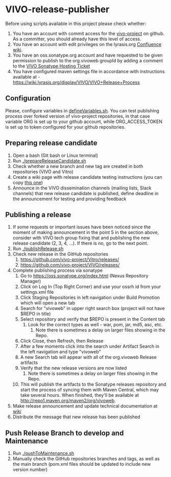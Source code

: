 # VIVO-release-publisher #

Before using scripts available in this project please check whether:

1. You have an account with commit access for the [vivo-project](https://github.com/vivo-project) on github. As a committer, you should already have this level of access. 
1. You have an account with edit privileges on the lyrasis.org [Confluence wiki](https://wiki.lyrasis.org/). 
1. You have an oss.sonatype.org account and have requested to be given permission to publish to the org.vivoweb groupId by adding a comment to the [VIVO Sonatype Hosting Ticket](https://issues.sonatype.org/browse/OSSRH-23214)
1. You have configured maven settings file in accordance with instructions available at - https://wiki.lyrasis.org/display/VIVO/VIVO+Release+Process

## Configuration ##
Please, configure variables in [defineVariables.sh](./defineVariables.sh).
You can test publishing process over forked version of vivo-project repositories, in that case variable ORG is set up to your github account, while ORG_ACCESS_TOKEN is set up to token configured for your github repositories.

## Preparing release candidate ##
1. Open a bash (Git bash or Linux terminal)
1. Run [./prepareReleaseCandidate.sh](./prepareReleaseCandidate.sh)
1. Check whether a new branch and new tag are created in both repositories (VIVO and Vitro)
1. Create a wiki page with release candidate testing instructions (you can copy [this one](https://wiki.lyrasis.org/vivo/interest-groups/development-interest-group/vivo-release-process/release-testing-1-13-0))
1. Announce in the VIVO dissemination channels (mailing lists, Slack channels) that new release candidate is published, define deadline in the announcement for testing and providing feedback

## Publishing a release ##
1. If some requests or important issues have been noticed since the moment of making announcement in the point 5 in the section above, consider with VIVO tech group fixing that and publishing the new release candidate (2, 3, 4, ...). If there is no, go to the next point.
1. Run [./publishRelease.sh](./publishRelease.sh)
1. Check new release in the GitHub repositories
   1. https://github.com/vivo-project/Vitro/releases/
   1. https://github.com/vivo-project/VIVO/releases/
1. Complete publishing process via sonatype
    1. Go to https://oss.sonatype.org/index.html (Nexus Repository Manager)
    1. Click on Log In (Top Right Corner) and use your ossrh id from your settings.xml file
    1. Click Staging Repositories in left navigation under Build Promotion which will open a new tab
    1. Search for "vivoweb" in upper right search box (project will not have $REPO in title)
    1. Select repository and verify that $REPO is present in the Content tab
        1. Look for the correct types as well - war, pom, jar, md5, asc, etc.
            1. Note there is sometimes a delay on larger files showing in the Repo.
    1. Click Close, then Refresh, then Release
    1. After a few moments click into the search under Artifact Search in the left navigation and type "vivoweb"
    1. A new Search tab will appear with all of the org.vivoweb Release artifacts
    1. Verify that the new release versions are now listed
        1. Note there is sometimes a delay on larger files showing in the Repo.
    1. This will publish the artifacts to the Sonatype releases repository and start the process of syncing them with Maven Central, which may take several hours. When finished, they'll be available at http://repo1.maven.org/maven2/org/vivoweb.
1. Make release announcement and update technical documentation at [wiki](https://wiki.lyrasis.org/vivo/community-pages/releases)
1. Distribute the message that new release has been published

## Push Release Branch to develop and Maintenance ##
1. Run [./pushToMaintenance.sh](./pushToMaintenance.sh)
1. Manually check the GitHub repositories branches and tags, as well as the main branch (pom.xml files should be updated to include new version number)
